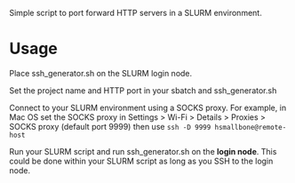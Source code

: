 Simple script to port forward HTTP servers in a SLURM environment.

Usage
=====
Place ssh_generator.sh on the SLURM login node. 

Set the project name and HTTP port in your sbatch and ssh_generator.sh

Connect to your SLURM environment using a SOCKS proxy. For example, in Mac OS set the SOCKS proxy in Settings > Wi-Fi > Details > Proxies > SOCKS proxy (default port 9999) then use `ssh -D 9999 hsmallbone@remote-host`

Run your SLURM script and run ssh_generator.sh on the **login node**. This could be done within your SLURM script as long as you SSH to the login node.




